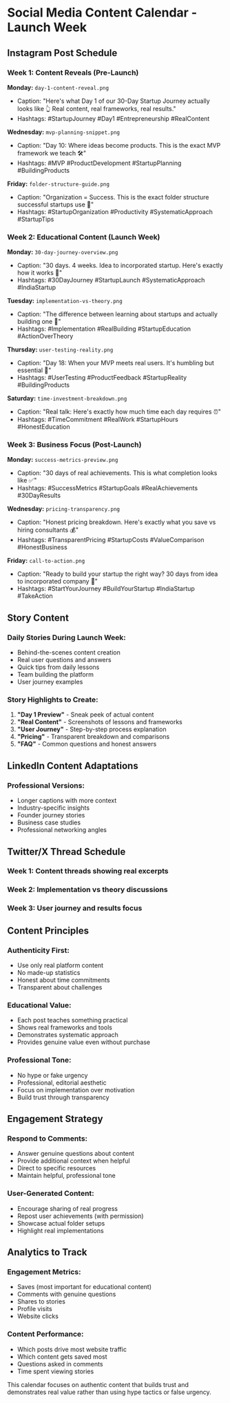 # Social Media Content Calendar - Launch Week

## Instagram Post Schedule

### Week 1: Content Reveals (Pre-Launch)
**Monday:** `day-1-content-reveal.png`
- Caption: "Here's what Day 1 of our 30-Day Startup Journey actually looks like 👆 Real content, real frameworks, real results."
- Hashtags: #StartupJourney #Day1 #Entrepreneurship #RealContent

**Wednesday:** `mvp-planning-snippet.png`  
- Caption: "Day 10: Where ideas become products. This is the exact MVP framework we teach 🛠️"
- Hashtags: #MVP #ProductDevelopment #StartupPlanning #BuildingProducts

**Friday:** `folder-structure-guide.png`
- Caption: "Organization = Success. This is the exact folder structure successful startups use 📁"
- Hashtags: #StartupOrganization #Productivity #SystematicApproach #StartupTips

### Week 2: Educational Content (Launch Week)
**Monday:** `30-day-journey-overview.png`
- Caption: "30 days. 4 weeks. Idea to incorporated startup. Here's exactly how it works 🚀"
- Hashtags: #30DayJourney #StartupLaunch #SystematicApproach #IndiaStartup

**Tuesday:** `implementation-vs-theory.png`
- Caption: "The difference between learning about startups and actually building one 💪"
- Hashtags: #Implementation #RealBuilding #StartupEducation #ActionOverTheory

**Thursday:** `user-testing-reality.png`
- Caption: "Day 18: When your MVP meets real users. It's humbling but essential 📱"
- Hashtags: #UserTesting #ProductFeedback #StartupReality #BuildingProducts

**Saturday:** `time-investment-breakdown.png`
- Caption: "Real talk: Here's exactly how much time each day requires ⏰"
- Hashtags: #TimeCommitment #RealWork #StartupHours #HonestEducation

### Week 3: Business Focus (Post-Launch)
**Monday:** `success-metrics-preview.png`
- Caption: "30 days of real achievements. This is what completion looks like ✅"
- Hashtags: #SuccessMetrics #StartupGoals #RealAchievements #30DayResults

**Wednesday:** `pricing-transparency.png`
- Caption: "Honest pricing breakdown. Here's exactly what you save vs hiring consultants 💰"
- Hashtags: #TransparentPricing #StartupCosts #ValueComparison #HonestBusiness

**Friday:** `call-to-action.png`
- Caption: "Ready to build your startup the right way? 30 days from idea to incorporated company 🎯"
- Hashtags: #StartYourJourney #BuildYourStartup #IndiaStartup #TakeAction

## Story Content

### Daily Stories During Launch Week:
- Behind-the-scenes content creation
- Real user questions and answers  
- Quick tips from daily lessons
- Team building the platform
- User journey examples

### Story Highlights to Create:
1. **"Day 1 Preview"** - Sneak peek of actual content
2. **"Real Content"** - Screenshots of lessons and frameworks
3. **"User Journey"** - Step-by-step process explanation
4. **"Pricing"** - Transparent breakdown and comparisons
5. **"FAQ"** - Common questions and honest answers

## LinkedIn Content Adaptations

### Professional Versions:
- Longer captions with more context
- Industry-specific insights
- Founder journey stories
- Business case studies
- Professional networking angles

## Twitter/X Thread Schedule

### Week 1: Content threads showing real excerpts
### Week 2: Implementation vs theory discussions  
### Week 3: User journey and results focus

## Content Principles

### Authenticity First:
- Use only real platform content
- No made-up statistics
- Honest about time commitments
- Transparent about challenges

### Educational Value:
- Each post teaches something practical
- Shows real frameworks and tools
- Demonstrates systematic approach
- Provides genuine value even without purchase

### Professional Tone:
- No hype or fake urgency
- Professional, editorial aesthetic
- Focus on implementation over motivation
- Build trust through transparency

## Engagement Strategy

### Respond to Comments:
- Answer genuine questions about content
- Provide additional context when helpful
- Direct to specific resources
- Maintain helpful, professional tone

### User-Generated Content:
- Encourage sharing of real progress
- Repost user achievements (with permission)
- Showcase actual folder setups
- Highlight real implementations

## Analytics to Track

### Engagement Metrics:
- Saves (most important for educational content)
- Comments with genuine questions
- Shares to stories
- Profile visits
- Website clicks

### Content Performance:
- Which posts drive most website traffic
- Which content gets saved most
- Questions asked in comments
- Time spent viewing stories

This calendar focuses on authentic content that builds trust and demonstrates real value rather than using hype tactics or false urgency.